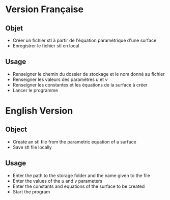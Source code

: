 # Version Française
## Objet
- Créer un fichier stl à partir de l'équation paramétrique d'une surface
- Enregistrer le fichier stl en local
## Usage
- Renseigner le chemin du dossier de stockage et le nom donné au fichier
- Renseigner les valeurs des paramètres *u* et *v*
- Renseigner les constantes et les équations de la surface à créer
- Lancer le programme

# English Version
## Object
- Create an stl file from the parametric equation of a surface
- Save stl file locally
## Usage
- Enter the path to the storage folder and the name given to the file
- Enter the values ​​of the *u* and *v* parameters
- Enter the constants and equations of the surface to be created
- Start the program
